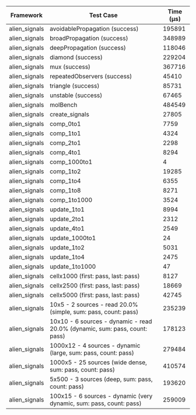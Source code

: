 | Framework | Test Case | Time (μs) |
| --- | --- | --- |
| alien_signals | avoidablePropagation (success) | 195891 |
| alien_signals | broadPropagation (success) | 348989 |
| alien_signals | deepPropagation (success) | 118046 |
| alien_signals | diamond (success) | 229204 |
| alien_signals | mux (success) | 367716 |
| alien_signals | repeatedObservers (success) | 45410 |
| alien_signals | triangle (success) | 85731 |
| alien_signals | unstable (success) | 67465 |
| alien_signals | molBench | 484549 |
| alien_signals | create_signals | 27805 |
| alien_signals | comp_0to1 | 7759 |
| alien_signals | comp_1to1 | 4324 |
| alien_signals | comp_2to1 | 2298 |
| alien_signals | comp_4to1 | 8294 |
| alien_signals | comp_1000to1 | 4 |
| alien_signals | comp_1to2 | 19285 |
| alien_signals | comp_1to4 | 6355 |
| alien_signals | comp_1to8 | 8271 |
| alien_signals | comp_1to1000 | 3524 |
| alien_signals | update_1to1 | 8994 |
| alien_signals | update_2to1 | 2312 |
| alien_signals | update_4to1 | 2549 |
| alien_signals | update_1000to1 | 24 |
| alien_signals | update_1to2 | 5031 |
| alien_signals | update_1to4 | 2475 |
| alien_signals | update_1to1000 | 47 |
| alien_signals | cellx1000 (first: pass, last: pass) | 8127 |
| alien_signals | cellx2500 (first: pass, last: pass) | 18669 |
| alien_signals | cellx5000 (first: pass, last: pass) | 42745 |
| alien_signals | 10x5 - 2 sources - read 20.0% (simple, sum: pass, count: pass) | 235239 |
| alien_signals | 10x10 - 6 sources - dynamic - read 20.0% (dynamic, sum: pass, count: pass) | 178123 |
| alien_signals | 1000x12 - 4 sources - dynamic (large, sum: pass, count: pass) | 279484 |
| alien_signals | 1000x5 - 25 sources (wide dense, sum: pass, count: pass) | 410574 |
| alien_signals | 5x500 - 3 sources (deep, sum: pass, count: pass) | 193620 |
| alien_signals | 100x15 - 6 sources - dynamic (very dynamic, sum: pass, count: pass) | 259009 |
